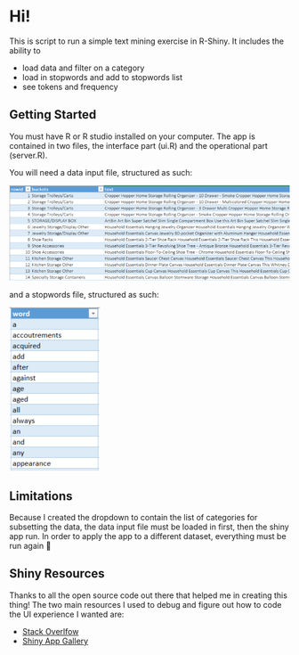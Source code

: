 # Hi!
This is script to run a simple text mining exercise in R-Shiny. It includes the ability to
* load data and filter on a category
* load in stopwords and add to stopwords list
* see tokens and frequency

## Getting Started
You must have R or R studio installed on your computer. The app is contained in two files, the interface part (ui.R) and the operational part (server.R). 

You will need a data input file, structured as such:

![Alt text](https://github.com/akokotis/Text-Mining-with-ShinyR/blob/master/images/input-data.PNG)

and a stopwords file, structured as such:

![Alt text](https://github.com/akokotis/Text-Mining-with-ShinyR/blob/master/images/stopwords.PNG)

## Limitations
Because I created the dropdown to contain the list of categories for subsetting the data, the data input file must be loaded in first, then the shiny app run. In order to apply the app to a different dataset, everything must be run again :running:

## Shiny Resources
Thanks to all the open source code out there that helped me in creating this thing! The two main resources I used to debug and figure out how to code the UI experience I wanted are:
* [Stack Overlfow](https://stackoverflow.com/questions/tagged/shiny)
* [Shiny App Gallery](https://shiny.rstudio.com/gallery/)
